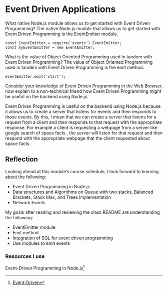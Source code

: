 # Event Driven Applications

What native Node.js module allows us to get started with Event Driven Programming?
The native Node.js module that allows us to get started with Event Driven Programming is the EventEmitter module.

```
const EventEmitter = require('events').EventEmitter;
const myEventEmitter = new EventEmitter;
```

What is the value of Object Oriented Programming used in tandem with Event Driven Programming?
The value of Object Oriented Programming used in tandem with Event Driven Programming is the emit method.

```
eventEmitter.emit('start');
```

Consider your knowledge of Event Driven Programming in the Web Browser, now explain to a non-technical friend how Event Driven Programming might be useful on the backend using Node.js.

Event Driven Programming is useful on the backend using Node.js because it allows us to create a server that listens for events and then responds to those events. By this, I mean that we can create a server that listens for a request from a client and then responds to that request with the appropriate response. For example a client is requesting a webpage from a server like google search of space facts , the server will listen for that request and then respond with the appropriate webpage that the client requested about space facts.

## Reflection

Looking ahead at this module’s course schedule, I look forward to learning about the following:

- Event Driven Programming in Node.js
- Data structures and Algorithms on Queue with two stacks, Balanced Brackets, Stack Max, and Trees Implementation
- Network Events

My goals after reading and reviewing the class README are understanding the following:

- EventEmitter module
- Emit method
- Integration of SQL for event driven programming
- Use modules to emit events

### Resources I use

Event-Driven Programming in Node.js[^1]

[^1]: [Event-Driven](https://www.digitalocean.com/community/tutorials/nodejs-event-driven-programming)
